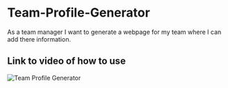 # Team-Profile-Generator

As a team manager I want to generate a webpage for my team where I can add there information. 

## Link to video of how to use

![Team Profile Generator](https://user-images.githubusercontent.com/87034682/140003491-40e4df60-1ca6-4321-8a59-39f87dd3c066.PNG)
